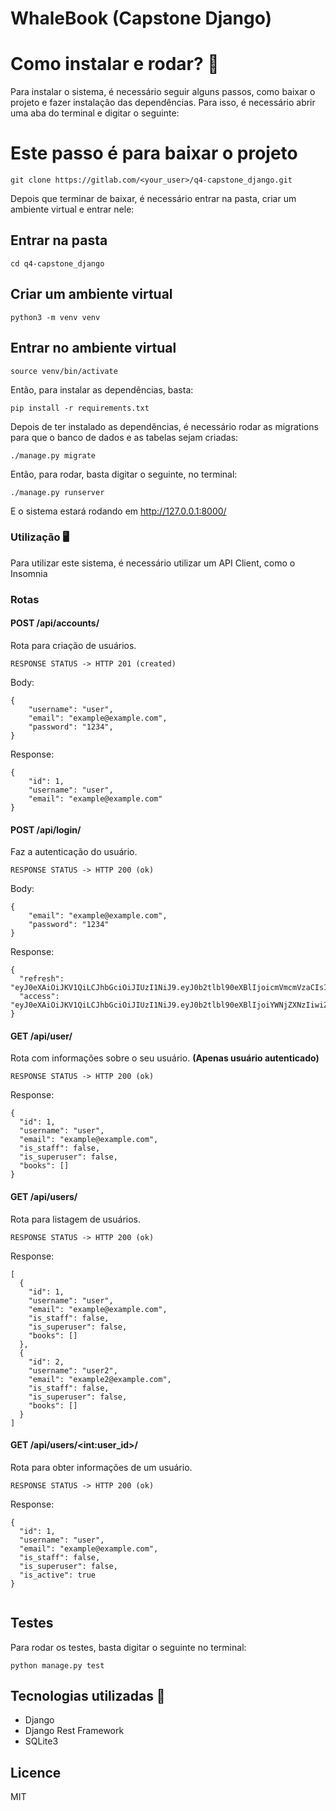 # **WhaleBook (Capstone Django)**


# **Como instalar e rodar? 🚀**

Para instalar o sistema, é necessário seguir alguns passos, como baixar o projeto e fazer instalação das dependências. Para isso, é necessário abrir uma aba do terminal e digitar o seguinte:

# Este passo é para baixar o projeto
```
git clone https://gitlab.com/<your_user>/q4-capstone_django.git
```

Depois que terminar de baixar, é necessário entrar na pasta, criar um ambiente virtual e entrar nele:

## Entrar na pasta

```
cd q4-capstone_django
```

## Criar um ambiente virtual

```
python3 -m venv venv
```


## Entrar no ambiente virtual

```
source venv/bin/activate
```

Então, para instalar as dependências, basta:

```
pip install -r requirements.txt
```

Depois de ter instalado as dependências, é necessário rodar as migrations para que o banco de dados e as tabelas sejam criadas:
```
./manage.py migrate
```

Então, para rodar, basta digitar o seguinte, no terminal:

```
./manage.py runserver
```

E o sistema estará rodando em http://127.0.0.1:8000/

### **Utilização** 🖥️

Para utilizar este sistema, é necessário utilizar um API Client, como o Insomnia

### **Rotas**

#### **POST /api/accounts/**


Rota para criação de usuários.

```
RESPONSE STATUS -> HTTP 201 (created)
```

Body:
```
{
    "username": "user",
    "email": "example@example.com",
    "password": "1234",
} 
```

Response:

```
{
    "id": 1,
    "username": "user",
    "email": "example@example.com"
}
```


#### **POST /api/login/**

Faz a autenticação do usuário.
```
RESPONSE STATUS -> HTTP 200 (ok)
```

Body:
```
{
    "email": "example@example.com",
    "password": "1234"
}
```

Response:
```
{
  "refresh": "eyJ0eXAiOiJKV1QiLCJhbGciOiJIUzI1NiJ9.eyJ0b2tlbl90eXBlIjoicmVmcmVzaCIsImV4cCI6MTYzODQ1ODgxNSwiaWF0IjoxNjM4MzcyNDE1LCJqdGkiOiIzNDk0ODM1ZGRjNjk0NWIwODRlMzY4ZjVjYjY1Y2RiMCIsInVzZXJfaWQiOjEsInVzZXIiOiJ0ZXN0ZSJ9.2Llf9KgxjtV7jU0_2c0FjOpsPRniB61b2bv3cImuYQc",
  "access": "eyJ0eXAiOiJKV1QiLCJhbGciOiJIUzI1NiJ9.eyJ0b2tlbl90eXBlIjoiYWNjZXNzIiwiZXhwIjoxNjM4Mzc2MDE1LCJpYXQiOjE2MzgzNzI0MTUsImp0aSI6IjM2ZTk5ZWU1MjRkNzRiNGM5YjhmOTA0MTI3Y2JkOGYyIiwidXNlcl9pZCI6MSwidXNlciI6InRlc3RlIn0.p7jierEDDyAoUUShobXK9EehGQ6dFyo6tsMMASohUqc"
}
```


#### **GET /api/user/**
Rota com informações sobre o seu usuário. **(Apenas usuário autenticado)**

```
RESPONSE STATUS -> HTTP 200 (ok)
```


Response:

```
{
  "id": 1,
  "username": "user",
  "email": "example@example.com",
  "is_staff": false,
  "is_superuser": false,
  "books": []
}
```

#### **GET /api/users/**
Rota para listagem de usuários.

```
RESPONSE STATUS -> HTTP 200 (ok)
```

Response:
```
[
  {
    "id": 1,
    "username": "user",
    "email": "example@example.com",
    "is_staff": false,
    "is_superuser": false,
    "books": []
  },
  {
    "id": 2,
    "username": "user2",
    "email": "example2@example.com",
    "is_staff": false,
    "is_superuser": false,
    "books": []
  }
]
```

#### **GET /api/users/\<int:user_id>/**
Rota para obter informações de um usuário.

```
RESPONSE STATUS -> HTTP 200 (ok)
```

Response:
```
{
  "id": 1,
  "username": "user",
  "email": "example@example.com",
  "is_staff": false,
  "is_superuser": false,
  "is_active": true
}
  
```


## **Testes**
Para rodar os testes, basta digitar o seguinte no terminal:

```
python manage.py test
```

## **Tecnologias utilizadas 📱**
- Django
- Django Rest Framework
- SQLite3

## **Licence**
MIT